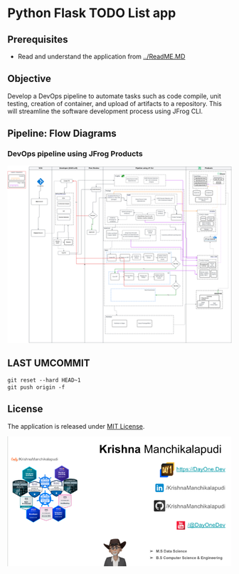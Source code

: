 # Python Flask TODO List app

## Prerequisites
- Read and understand the application from [../ReadME.MD](../READM.md)

## Objective
Develop a DevOps pipeline to automate tasks such as code compile, unit testing, creation of container, and upload of artifacts to a repository. This will streamline the software development process using JFrog CLI.

## Pipeline: Flow Diagrams
### DevOps pipeline using JFrog Products
<img src="./images/pipeline.svg">





## LAST UMCOMMIT
`````
git reset --hard HEAD~1
git push origin -f
`````

## License
The application is released under [MIT License](https://mit-license.org/).

<img src="./images/DayOne.png">

